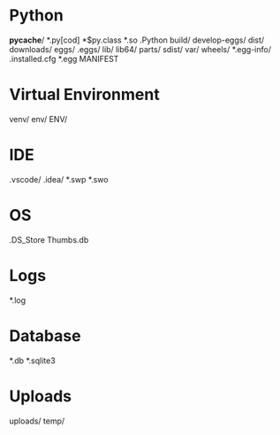 # Python
__pycache__/
*.py[cod]
*$py.class
*.so
.Python
build/
develop-eggs/
dist/
downloads/
eggs/
.eggs/
lib/
lib64/
parts/
sdist/
var/
wheels/
*.egg-info/
.installed.cfg
*.egg
MANIFEST

# Virtual Environment
venv/
env/
ENV/

# IDE
.vscode/
.idea/
*.swp
*.swo

# OS
.DS_Store
Thumbs.db

# Logs
*.log

# Database
*.db
*.sqlite3

# Uploads
uploads/
temp/
